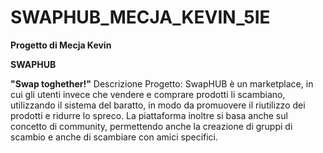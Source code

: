 # SWAPHUB_MECJA_KEVIN_5IE
**Progetto di Mecja Kevin**

**SWAPHUB**

**"Swap toghether!"**
Descrizione Progetto:
SwapHUB è un marketplace, in cui gli utenti  invece che vendere e comprare prodotti  li scambiano, utilizzando il sistema del baratto, in modo da promuovere il riutilizzo dei prodotti e ridurre lo spreco. La piattaforma inoltre si basa anche sul concetto di community, permettendo anche la creazione di gruppi di scambio e anche di scambiare con amici specifici.
